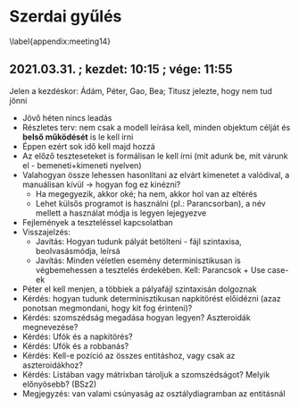 # Szerdai gyűlés
\label{appendix:meeting14}

## 2021.03.31. ; kezdet: 10:15 ; vége: 11:55

Jelen a kezdéskor: Ádám, Péter, Gao, Bea; Titusz jelezte, hogy nem tud jönni

 - Jövő héten nincs leadás
 - Részletes terv: nem csak a modell leírása kell, minden objektum célját és **belső működését** is le kell írni
 - Éppen ezért sok idő kell majd hozzá
 - Az előző teszteseteket is formálisan le kell írni (mit adunk be, mit várunk el - bemeneti+kimeneti nyelven)
 - Valahogyan össze lehessen hasonlítani az elvárt kimenetet a valódival, a manuálisan kívül -> hogyan fog ez kinézni?
	-  Ha megegyezik, akkor oké; ha nem, akkor hol van az eltérés
	-  Lehet külsős programot is használni (pl.: Parancsorban), a név mellett a használat módja is legyen lejegyezve	
 - Fejlemények a teszteléssel kapcsolatban
 - Visszajelzés:
	-  Javítás: Hogyan tudunk pályát betölteni - fájl szintaxisa, beolvasásmódja, leírsá
	-  Javítás: Minden véletlen esemény determinisztikusan is végbemehessen a tesztelés érdekében. Kell: Parancsok + Use case-ek
 - Péter el kell menjen, a többiek a pályafájl szintaxisán dolgoznak
 - Kérdés: hogyan tudunk determinisztikusan napkitörést előidézni (azaz ponotsan megmondani, hogy kit fog érinteni)?
 - Kérdés: szomszédság megadása hogyan legyen? Aszteroidák megnevezése?
 - Kérdés: Ufók és a napkitörés?
 - Kérdés: Ufók és a robbanás?
 - Kérdés: Kell-e pozíció az összes entitáshoz, vagy csak az aszteroidákhoz?
 - Kérdés: Listában vagy mátrixban tároljuk a szomszédságot? Melyik előnyösebb? (BSz2)
 - Megjegyzés: van valami csúnyaság az osztálydiagramban az entitásnál